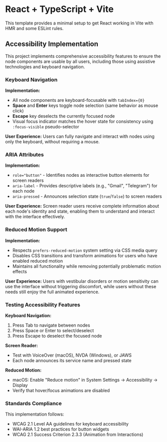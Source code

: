 # React + TypeScript + Vite

This template provides a minimal setup to get React working in Vite with HMR and some ESLint rules.

## Accessibility Implementation

This project implements comprehensive accessibility features to ensure the node components are usable by all users, including those using assistive technologies and keyboard navigation.

### Keyboard Navigation

**Implementation:**
- All node components are keyboard-focusable with `tabIndex={0}`
- **Space** and **Enter** keys toggle node selection (same behavior as mouse click)
- **Escape** key deselects the currently focused node
- Visual focus indicator matches the hover state for consistency using `:focus-visible` pseudo-selector

**User Experience:**
Users can fully navigate and interact with nodes using only the keyboard, without requiring a mouse.

### ARIA Attributes

**Implementation:**
- `role="button"` - Identifies nodes as interactive button elements for screen readers
- `aria-label` - Provides descriptive labels (e.g., "Gmail", "Telegram") for each node
- `aria-pressed` - Announces selection state (`true`/`false`) to screen readers

**User Experience:**
Screen reader users receive complete information about each node's identity and state, enabling them to understand and interact with the interface effectively.

### Reduced Motion Support

**Implementation:**
- Respects `prefers-reduced-motion` system setting via CSS media query
- Disables CSS transitions and transform animations for users who have enabled reduced motion
- Maintains all functionality while removing potentially problematic motion effects

**User Experience:**
Users with vestibular disorders or motion sensitivity can use the interface without triggering discomfort, while users without these needs still enjoy the full animated experience.

### Testing Accessibility Features

**Keyboard Navigation:**
1. Press Tab to navigate between nodes
2. Press Space or Enter to select/deselect
3. Press Escape to deselect the focused node

**Screen Reader:**
- Test with VoiceOver (macOS), NVDA (Windows), or JAWS
- Each node announces its service name and pressed state

**Reduced Motion:**
- macOS: Enable "Reduce motion" in System Settings → Accessibility → Display
- Verify that hover/focus animations are disabled

### Standards Compliance

This implementation follows:
- WCAG 2.1 Level AA guidelines for keyboard accessibility
- WAI-ARIA 1.2 best practices for button widgets
- WCAG 2.1 Success Criterion 2.3.3 (Animation from Interactions)